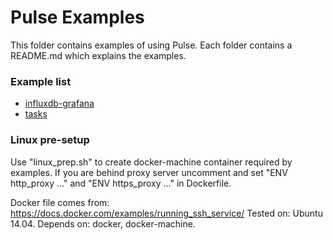 # Pulse Examples

This folder contains examples of using Pulse. Each folder contains a README.md which explains the examples.

### Example list

* [influxdb-grafana](influxdb-grafana)
* [tasks](influxdb-grafana)

### Linux pre-setup

Use "linux_prep.sh" to create docker-machine container required by examples.
If you are behind proxy server uncomment and set "ENV http_proxy ..." and "ENV https_proxy ..."
in Dockerfile.

Docker file comes from: https://docs.docker.com/examples/running_ssh_service/
Tested on: Ubuntu 14.04.
Depends on: docker, docker-machine.
